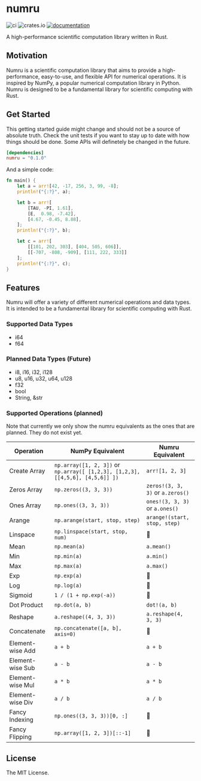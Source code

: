 # numru

![ci](https://img.shields.io/github/actions/workflow/status/mjovanc/numru/ci.yml?branch=main)
![crates.io](https://img.shields.io/crates/v/numru.svg)
[![documentation](https://img.shields.io/badge/docs-numru-blue?logo=rust)](https://docs.rs/numru/latest/)

A high-performance scientific computation library written in Rust.

## Motivation

Numru is a scientific computation library that aims to provide a high-performance, easy-to-use, and flexible API for numerical operations.
It is inspired by NumPy, a popular numerical computation library in Python. Numru is designed to be a fundamental library for scientific computing with Rust.

## Get Started

This getting started guide might change and should not be a source of absolute truth.
Check the unit tests if you want to stay up to date with how things should be done. Some APIs will definetely be changed in the future.

```toml
[dependencies]
numru = "0.1.0"
```

And a simple code:

```rust
fn main() {
    let a = arr![42, -17, 256, 3, 99, -8];
    println!("{:?}", a);

    let b = arr![
        [TAU, -PI, 1.61],
        [E,  0.98, -7.42],
        [4.67, -0.45, 8.88],
    ];
    println!("{:?}", b);

    let c = arr![
        [[101, 202, 303], [404, 505, 606]],
        [[-707, -808, -909], [111, 222, 333]]
    ];
    println!("{:?}", c);
}
```

## Features

Numru will offer a variety of different numerical operations and data types. It is intended to be a fundamental library for scientific computing with Rust.

### Supported Data Types

- i64
- f64

### Planned Data Types (Future)

- i8, i16, i32, i128
- u8, u16, u32, u64, u128
- f32
- bool
- String, &str

### Supported Operations (planned)

Note that currently we only show the numru equivalents as the ones that are planned. They do not exist yet.

| Operation            | NumPy Equivalent                     | Numru Equivalent             |
|----------------------|-------------------------------------|---------------------------------|
| Create Array         | `np.array([1, 2, 3])` or `np.array([ [1,2,3], [1,2,3], [[4,5,6], [4,5,6]] ])` | `arr![1, 2, 3]` |
| Zeros Array         | `np.zeros((3, 3, 3))`                  | `zeros!(3, 3, 3)` or `a.zeros()`            |
| Ones Array          | `np.ones((3, 3, 3))`                   | `ones!(3, 3, 3)` or `a.ones()`             |
| Arange             | `np.arange(start, stop, step)`      | `arange!(start, stop, step)` |
| Linspace           | `np.linspace(start, stop, num)`     | 🚧 |
| Mean               | `np.mean(a)`                        | `a.mean()`                 |
| Min                | `np.min(a)`                         | `a.min()`                   |
| Max                | `np.max(a)`                         | `a.max()`                   |
| Exp                | `np.exp(a)`                         | 🚧                   |
| Log                | `np.log(a)`                         | 🚧                   |
| Sigmoid            | `1 / (1 + np.exp(-a))`              | 🚧               |
| Dot Product        | `np.dot(a, b)`                      | `dot!(a, b)`                |
| Reshape           | `a.reshape((4, 3, 3))`                 | `a.reshape(4, 3, 3)`            |
| Concatenate        | `np.concatenate([a, b], axis=0)`     | 🚧 |
| Element-wise Add   | `a + b`                             | `a + b`                         |
| Element-wise Sub   | `a - b`                             | `a - b`                        |
| Element-wise Mul   | `a * b`                             | `a * b`                         |
| Element-wise Div   | `a / b`                             | `a / b`                        |
| Fancy Indexing     | `np.ones((3, 3, 3))[0, :]`             | 🚧         |
| Fancy Flipping     | `np.array([1, 2, 3])[::-1]`          | 🚧      |

## License

The MIT License.
